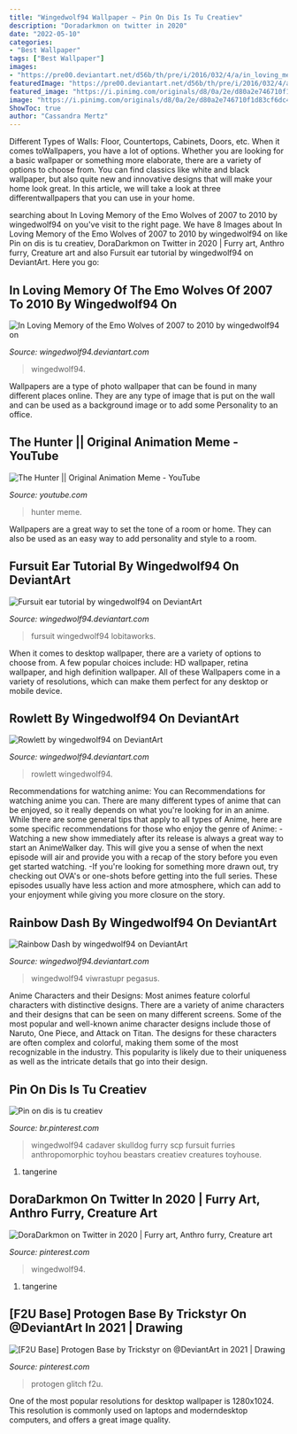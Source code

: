 ```yaml
---
title: "Wingedwolf94 Wallpaper ~ Pin On Dis Is Tu Creatiev"
description: "Doradarkmon on twitter in 2020"
date: "2022-05-10"
categories:
- "Best Wallpaper"
tags: ["Best Wallpaper"]
images:
- "https://pre00.deviantart.net/d56b/th/pre/i/2016/032/4/a/in_loving_memory_of_the_emo_wolves_of_2007_to_2010_by_wingedwolf94-d9q6eq8.jpg"
featuredImage: "https://pre00.deviantart.net/d56b/th/pre/i/2016/032/4/a/in_loving_memory_of_the_emo_wolves_of_2007_to_2010_by_wingedwolf94-d9q6eq8.jpg"
featured_image: "https://i.pinimg.com/originals/d8/0a/2e/d80a2e746710f1d83cf6dc409566ac7c.gif"
image: "https://i.pinimg.com/originals/d8/0a/2e/d80a2e746710f1d83cf6dc409566ac7c.gif"
ShowToc: true
author: "Cassandra Mertz"
---
```



Different Types of Walls: Floor, Countertops, Cabinets, Doors, etc.
When it comes toWallpapers, you have a lot of options. Whether you are looking for a basic wallpaper or something more elaborate, there are a variety of options to choose from. You can find classics like white and black wallpaper, but also quite new and innovative designs that will make your home look great. In this article, we will take a look at three differentwallpapers that you can use in your home.

	

		
searching about In Loving Memory of the Emo Wolves of 2007 to 2010 by wingedwolf94 on you've visit to the right page. We have 8 Images about In Loving Memory of the Emo Wolves of 2007 to 2010 by wingedwolf94 on like Pin on dis is tu creatiev, DoraDarkmon on Twitter in 2020 | Furry art, Anthro furry, Creature art and also Fursuit ear tutorial by wingedwolf94 on DeviantArt. Here you go:
		
    
## In Loving Memory Of The Emo Wolves Of 2007 To 2010 By Wingedwolf94 On

<img loading=lazy src="https://pre00.deviantart.net/d56b/th/pre/i/2016/032/4/a/in_loving_memory_of_the_emo_wolves_of_2007_to_2010_by_wingedwolf94-d9q6eq8.jpg" onerror="this.onerror=null;this.src='https://tse4.mm.bing.net/th?id=OIP.H9Y-mNcCPH5V5AK18MgrsAHaJC&amp;pid=15.1';" alt="In Loving Memory of the Emo Wolves of 2007 to 2010 by wingedwolf94 on">

_Source: wingedwolf94.deviantart.com_

>wingedwolf94. 

	



Wallpapers are a type of photo wallpaper that can be found in many different places online. They are any type of image that is put on the wall and can be used as a background image or to add some Personality to an office.

    
## The Hunter || Original Animation Meme - YouTube

<img loading=lazy src="https://i.ytimg.com/vi/yJp7fQwMKrI/maxresdefault.jpg" onerror="this.onerror=null;this.src='https://tse3.mm.bing.net/th?id=OIP.K-7CqLJD0JLxiHEMdotXLAHaEK&amp;pid=15.1';" alt="The Hunter || Original Animation Meme - YouTube">

_Source: youtube.com_

>hunter meme. 

	

Wallpapers are a great way to set the tone of a room or home. They can also be used as an easy way to add personality and style to a room.

    
## Fursuit Ear Tutorial By Wingedwolf94 On DeviantArt

<img loading=lazy src="https://img00.deviantart.net/e32e/i/2014/007/a/6/fursuit_ear_tutorial_by_wingedwolf94-d719xlm.png" onerror="this.onerror=null;this.src='https://tse4.mm.bing.net/th?id=OIP.Ma0pkzwgwNbeF34P8FdQEwHaFj&amp;pid=15.1';" alt="Fursuit ear tutorial by wingedwolf94 on DeviantArt">

_Source: wingedwolf94.deviantart.com_

>fursuit wingedwolf94 lobitaworks. 

	

When it comes to desktop wallpaper, there are a variety of options to choose from. A few popular choices include: HD wallpaper, retina wallpaper, and high definition wallpaper. All of these Wallpapers come in a variety of resolutions, which can make them perfect for any desktop or mobile device. 

    
## Rowlett By Wingedwolf94 On DeviantArt

<img loading=lazy src="https://img05.deviantart.net/e1cd/i/2016/133/b/2/rowlett_by_wingedwolf94-da2e355.png" onerror="this.onerror=null;this.src='https://tse2.mm.bing.net/th?id=OIP.RhAnjvUZGvy8WpyVVMmJogHaFP&amp;pid=15.1';" alt="Rowlett by wingedwolf94 on DeviantArt">

_Source: wingedwolf94.deviantart.com_

>rowlett wingedwolf94. 

	

Recommendations for watching anime: You can
Recommendations for watching anime you can. There are many different types of anime that can be enjoyed, so it really depends on what you're looking for in an anime. While there are some general tips that apply to all types of Anime, here are some specific recommendations for those who enjoy the genre of Anime: 
-Watching a new show immediately after its release is always a great way to start an AnimeWalker day. This will give you a sense of when the next episode will air and provide you with a recap of the story before you even get started watching. 
-If you're looking for something more drawn out, try checking out OVA's or one-shots before getting into the full series. These episodes usually have less action and more atmosphere, which can add to your enjoyment while giving you more closure on the story.

    
## Rainbow Dash By Wingedwolf94 On DeviantArt

<img loading=lazy src="https://pre00.deviantart.net/2d5b/th/pre/i/2015/157/2/f/rainbow_dash_by_wingedwolf94-d8waoyi.png" onerror="this.onerror=null;this.src='https://tse2.mm.bing.net/th?id=OIP.RUgEHlYME8WAUr_nr-pngwHaHa&amp;pid=15.1';" alt="Rainbow Dash by wingedwolf94 on DeviantArt">

_Source: wingedwolf94.deviantart.com_

>wingedwolf94 viwrastupr pegasus. 

	

Anime Characters and their Designs: Most animes feature colorful characters with distinctive designs.
There are a variety of anime characters and their designs that can be seen on many different screens. Some of the most popular and well-known anime character designs include those of Naruto, One Piece, and Attack on Titan. The designs for these characters are often complex and colorful, making them some of the most recognizable in the industry. This popularity is likely due to their uniqueness as well as the intricate details that go into their design.

    
## Pin On Dis Is Tu Creatiev

<img loading=lazy src="https://i.pinimg.com/originals/d8/0a/2e/d80a2e746710f1d83cf6dc409566ac7c.gif" onerror="this.onerror=null;this.src='https://tse1.mm.bing.net/th?id=OIP.WRPMyd4n-cIrMsCDA9rPDAHaEK&amp;pid=15.1';" alt="Pin on dis is tu creatiev">

_Source: br.pinterest.com_

>wingedwolf94 cadaver skulldog furry scp fursuit furries anthropomorphic toyhou beastars creatiev creatures toyhouse. 

	

1. tangerine 

    
## DoraDarkmon On Twitter In 2020 | Furry Art, Anthro Furry, Creature Art

<img loading=lazy src="https://i.pinimg.com/originals/24/c2/ba/24c2bab9a85b184c56e2d0dc37ba6b1f.jpg" onerror="this.onerror=null;this.src='https://tse2.mm.bing.net/th?id=OIP.rFXdWOm-3fHNtQdZiVqd9gHaKe&amp;pid=15.1';" alt="DoraDarkmon on Twitter in 2020 | Furry art, Anthro furry, Creature art">

_Source: pinterest.com_

>wingedwolf94. 

	

1. tangerine 

    
## [F2U Base] Protogen Base By Trickstyr On @DeviantArt In 2021 | Drawing

<img loading=lazy src="https://i.pinimg.com/236x/28/12/c6/2812c6becd756c7920b9aaeebc49f538.jpg?nii=t" onerror="this.onerror=null;this.src='https://tse2.mm.bing.net/th?id=OIP.WBm4PdMxPmSAU_4whpp04QAAAA&amp;pid=15.1';" alt="[F2U Base] Protogen Base by Trickstyr on @DeviantArt in 2021 | Drawing">

_Source: pinterest.com_

>protogen glitch f2u. 

	

One of the most popular resolutions for desktop wallpaper is 1280x1024. This resolution is commonly used on laptops and moderndesktop computers, and offers a great image quality.

